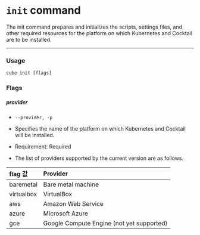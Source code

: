# `init` command

The init command prepares and initializes the scripts, settings files, and other required resources for the platform on which Kubernetes and Cocktail are to be installed.

---

### Usage

`cube init [flags]`

### Flags

##### provider

* `--provider, -p`

* Specifies the name of the platform on which Kubernetes and Cocktail will be installed.

* Requirement: Required

* The list of providers supported by the current version are as follows.

| flag 값 | Provider |
| :--- | :--- |
| baremetal | Bare metal machine |
| virtualbox | VirtualBox |
| aws | Amazon Web Service |
| azure | Microsoft Azure |
| gce | Google Compute Engine (not yet supported) |



